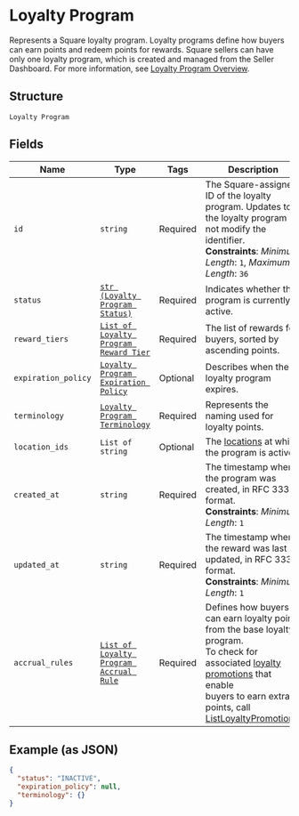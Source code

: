 
# Loyalty Program

Represents a Square loyalty program. Loyalty programs define how buyers can earn points and redeem points for rewards.
Square sellers can have only one loyalty program, which is created and managed from the Seller Dashboard.
For more information, see [Loyalty Program Overview](https://developer.squareup.com/docs/loyalty/overview).

## Structure

`Loyalty Program`

## Fields

| Name | Type | Tags | Description |
|  --- | --- | --- | --- |
| `id` | `string` | Required | The Square-assigned ID of the loyalty program. Updates to<br>the loyalty program do not modify the identifier.<br>**Constraints**: *Minimum Length*: `1`, *Maximum Length*: `36` |
| `status` | [`str (Loyalty Program Status)`](../../doc/models/loyalty-program-status.md) | Required | Indicates whether the program is currently active. |
| `reward_tiers` | [`List of Loyalty Program Reward Tier`](../../doc/models/loyalty-program-reward-tier.md) | Required | The list of rewards for buyers, sorted by ascending points. |
| `expiration_policy` | [`Loyalty Program Expiration Policy`](../../doc/models/loyalty-program-expiration-policy.md) | Optional | Describes when the loyalty program expires. |
| `terminology` | [`Loyalty Program Terminology`](../../doc/models/loyalty-program-terminology.md) | Required | Represents the naming used for loyalty points. |
| `location_ids` | `List of string` | Optional | The [locations](../../doc/models/location.md) at which the program is active. |
| `created_at` | `string` | Required | The timestamp when the program was created, in RFC 3339 format.<br>**Constraints**: *Minimum Length*: `1` |
| `updated_at` | `string` | Required | The timestamp when the reward was last updated, in RFC 3339 format.<br>**Constraints**: *Minimum Length*: `1` |
| `accrual_rules` | [`List of Loyalty Program Accrual Rule`](../../doc/models/loyalty-program-accrual-rule.md) | Required | Defines how buyers can earn loyalty points from the base loyalty program.<br>To check for associated [loyalty promotions](../../doc/models/loyalty-promotion.md) that enable<br>buyers to earn extra points, call [ListLoyaltyPromotions](../../doc/api/loyalty.md#list-loyalty-promotions). |

## Example (as JSON)

```json
{
  "status": "INACTIVE",
  "expiration_policy": null,
  "terminology": {}
}
```

